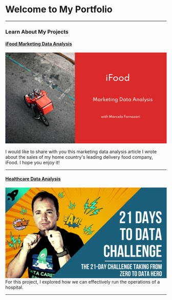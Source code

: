 # Welcome to My Portfolio

---

### Learn About My Projects

#### [iFood Marketing Data Analysis](https://www.linkedin.com/pulse/excel-ifood-marketing-data-analysis-project-marcela-fornazari-bqhhc/)
[<img src="images/ifood.png"/>](https://www.linkedin.com/pulse/excel-ifood-marketing-data-analysis-project-marcela-fornazari-bqhhc/)

I would like to share with you this marketing data analysis article I wrote about the sales of my home country's leading delivery food company, iFood. I hope you enjoy it!

---
#### [Healthcare Data Analysis](https://www.linkedin.com/pulse/sql-healthcare-data-analysis-marcela-fornazari-jwijc/?trackingId=%2Be5irgRiST%2BUvwhY5TaFvw%3D%3D)
<img src="images/21 Days To Data Challenge.png?raw=true"/>
For this project, I explored how we can effectively run the operations of a hospital.  

---




